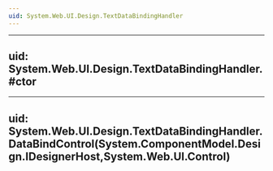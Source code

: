 ```yaml
---
uid: System.Web.UI.Design.TextDataBindingHandler
---
```


---
uid: System.Web.UI.Design.TextDataBindingHandler.#ctor
---

---
uid: System.Web.UI.Design.TextDataBindingHandler.DataBindControl(System.ComponentModel.Design.IDesignerHost,System.Web.UI.Control)
---

